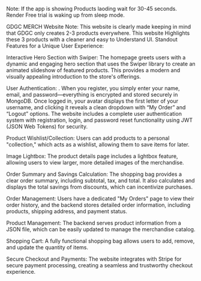 Note: If the app is showing Products laoding wait for 30-45 seconds. Render Free trial is waking up from sleep mode.


GDGC MERCH Website
Note: This website is clearly made keeping in mind that GDGC only creates 2-3 products everywhere. This website Highlights these 3 products with a cleaner and easy to Understand UI.
Standout Features for a Unique User Experience:

Interactive Hero Section with Swiper: The homepage greets users with a dynamic and engaging hero section that uses the Swiper library to create an animated slideshow of featured products. This provides a modern and visually appealing introduction to the store's offerings.

User Authentication: . When you register, you simply enter your name, email, and password—everything is encrypted and stored securely in MongoDB. Once logged in, your avatar displays the first letter of your username, and clicking it reveals a clean dropdown with “My Order” and “Logout” options. The website includes a complete user authentication system with registration, login, and password reset functionality using JWT (JSON Web Tokens) for security.

Product Wishlist/Collection: Users can add products to a personal "collection," which acts as a wishlist, allowing them to save items for later.

Image Lightbox: The product details page includes a lightbox feature, allowing users to view larger, more detailed images of the merchandise.

Order Summary and Savings Calculation: The shopping bag provides a clear order summary, including subtotal, tax, and total. It also calculates and displays the total savings from discounts, which can incentivize purchases.

Order Management: Users have a dedicated "My Orders" page to view their order history, and the backend stores detailed order information, including products, shipping address, and payment status.

Product Management: The backend serves product information from a JSON file, which can be easily updated to manage the merchandise catalog.

Shopping Cart: A fully functional shopping bag allows users to add, remove, and update the quantity of items.

Secure Checkout and Payments: The website integrates with Stripe for secure payment processing, creating a seamless and trustworthy checkout experience.
